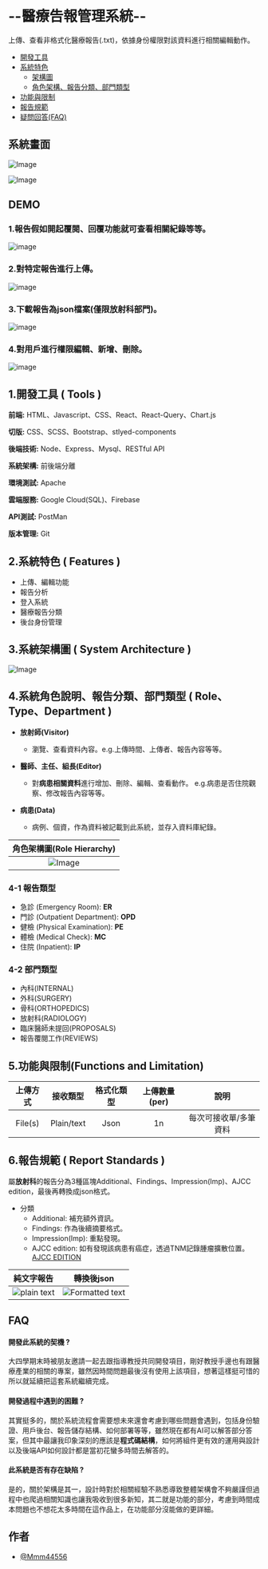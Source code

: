 
# --醫療告報管理系統--

上傳、查看非格式化醫療報告(.txt)，依據身份權限對該資料進行相關編輯動作。

* <a href="#tools">開發工具</a>
* <a href="#features">系統特色</a>
   * <a href="#system-architecture">架構圖</a>
   * <a href="#category">角色架構、報告分類、部門類型</a>
* <a href="#func-limitation">功能與限制</a>
* <a href="#standards">報告規範</a>
* <a href="#FAQ">疑問回答(FAQ)</a>

## 系統畫面
![Image](/aseets/RIS_system.png "RIS_system text")

![Image](/aseets/RIS_department.png "RIS_department text")
## DEMO

<h3>1.報告假如開起覆閱、回覆功能就可查看相關紀錄等等。</h3>

![image](/aseets/review.gif)   

<h3>2.對特定報告進行上傳。</h3>  

![image](/aseets/upload.gif) 

<h3>3.下載報告為json檔案(僅限放射科部門)。</h3>

![image](/aseets/download.gif)   

<h3>4.對用戶進行權限編輯、新增、刪除。</h3>

![image](/aseets/employee.gif)   



## 1.開發工具 ( Tools )
**前端:** HTML、Javascript、CSS、React、React-Query、Chart.js

**切版:** CSS、SCSS、Bootstrap、stlyed-components

**後端技術:** Node、Express、Mysql、RESTful API

**系統架構:** 前後端分離

**環境測試:** Apache

**雲端服務:** Google Cloud(SQL)、Firebase

**API測試:** PostMan

**版本管理:** Git




<h2 id="features">2.系統特色 ( Features ) </h2> 

- 上傳、編輯功能
- 報告分析
- 登入系統
- 醫療報告分類
- 後台身份管理



<h2 id="system-architecture">3.系統架構圖 ( System Architecture )</h2>
 
![Image](/aseets/architecture.png "architecture text")


<h2 id="category">4.系統角色說明、報告分類、部門類型 ( Role、Type、Department )</h2>

   - **放射師(Visitor)**
       - 瀏覽、查看資料內容。e.g.上傳時間、上傳者、報告內容等等。


   - **醫師、主任、組長(Editor)**
      - 對**病患相關資料**進行增加、刪除、編輯、查看動作。  e.g.病患是否住院觀察、修改報告內容等等。  

   - **病患(Data)**
      - 病例、個資，作為資料被記載到此系統，並存入資料庫紀錄。

|角色架構圖(Role Hierarchy)|
|:-------------------------------------:|
| ![Image](/aseets/RIS_hierarchy.png "plain text") |


### 4-1 報告類型
 - 急診 (Emergency Room): **ER**
 - 門診 (Outpatient Department): **OPD**
 - 健檢 (Physical Examination): **PE**
 - 體檢 (Medical Check): **MC**
 - 住院 (Inpatient): **IP** 
### 4-2 部門類型
 - 內科(INTERNAL)
 - 外科(SURGERY)
 - 骨科(ORTHOPEDICS)
 - 放射科(RADIOLOGY)
 - 臨床醫師未提回(PROPOSALS)
 - 報告覆閱工作(REVIEWS)

 <h2 id="func-limitation">5.功能與限制(Functions and Limitation)</h2>

| 上傳方式 | 接收類型 | 格式化類型 | 上傳數量(per) |   說明 |
|   :--:   |  :--: |    :--:    |    :--:      |  :--: |
| File(s)  | Plain/text |   Json    |     1n   | 每次可接收單/多筆資料|

<h2 id="standards">6.報告規範 ( Report Standards ) </h2>

屬**放射科**的報告分為3種區塊Additional、Findings、Impression(Imp)、AJCC edition，最後再轉換成json格式。
- 分類
  - Additional: 補充額外資訊。
  - Findings: 作為後續摘要格式。
  - Impression(Imp): 重點發現。
  - AJCC edition: 如有發現該病患有癌症，透過TNM記錄腫瘤擴散位置。[AJCC EDITION](https://iconcancercentre.hk/zh-hant/brochure/cancer-staging-explained/#%e7%94%9a%e9%ba%bc%e6%98%af%e7%99%8c%e7%97%87%e5%88%86%e6%9c%9f)

 
 |純文字報告|轉換後json|
|--|--|
|![](/aseets/before.png "plain text")|![](/aseets/after.png "Formatted text")|


<h2 id="FAQ">FAQ</h2>

#### 開發此系統的契機 ? 

大四學期末時被朋友邀請一起去跟指導教授共同開發項目，剛好教授手邊也有跟醫療產業的相關的專案，雖然因時間問題最後沒有使用上該項目，想著這樣挺可惜的所以就延續把這套系統繼續完成。

#### 開發過程中遇到的困難 ?

其實挺多的，關於系統流程會需要想未來還會考慮到哪些問題會遇到，包括身份驗證、用戶後台、報告儲存結構、如何部署等等，雖然現在都有AI可以解答部分答案，但其中最讓我印象深刻的應該是**程式碼結構**，如何將組件更有效的運用與設計以及後端API如何設計都是當初花蠻多時間去解答的。

#### 此系統是否有存在缺陷 ?

是的，關於架構是其一，設計時對於相關經驗不熟悉導致整體架構會不夠嚴謹但過程中也爬過相關知識也讓我吸收到很多新知，其二就是功能的部分，考慮到時間成本問題也不想花太多時間在這作品上，在功能部分沒能做的更詳細。

## 作者

- [@Mmm44556](https://www.github.com/Mmm44556)

